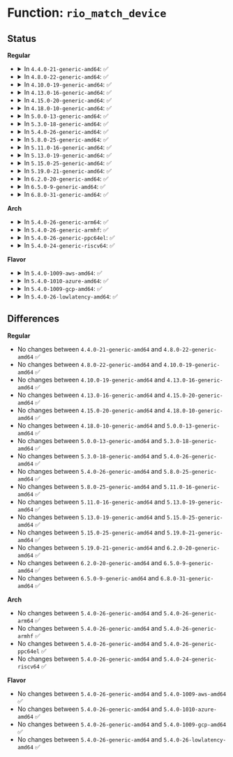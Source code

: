 # Function: <code>rio_match_device</code>

## Status
<b>Regular</b>
<ul>
<li>
<details>
<summary>In <code>4.4.0-21-generic-amd64</code>: ✅</summary>

```c
const struct rio_device_id * rio_match_device(const struct rio_device_id * id, const struct rio_dev * rdev)
```

```json
{
  "name": "rio_match_device",
  "collision_type": "Unique Static",
  "inline_type": "No",
  "funcs": [
    {
      "addr": 18446744071583413504,
      "name": "rio_match_device",
      "external": false,
      "loc": "drivers/rapidio/rio-driver.c:29",
      "file": "drivers/rapidio/rio-driver.c",
      "inline": "seen, unknown",
      "caller_inline": [],
      "caller_func": [
        "drivers/rapidio/rio-driver.c:rio_match_bus",
        "drivers/rapidio/rio-driver.c:rio_device_probe"
      ]
    }
  ],
  "symbols": [
    {
      "addr": 18446744071583413504,
      "name": "rio_match_device",
      "section": ".text",
      "bind": "STB_LOCAL",
      "size": 99
    }
  ]
}
```
</details>
</li>
<li>
<details>
<summary>In <code>4.8.0-22-generic-amd64</code>: ✅</summary>

```c
const struct rio_device_id * rio_match_device(const struct rio_device_id * id, const struct rio_dev * rdev)
```

```json
{
  "name": "rio_match_device",
  "collision_type": "Unique Static",
  "inline_type": "No",
  "funcs": [
    {
      "addr": 18446744071583733296,
      "name": "rio_match_device",
      "external": false,
      "loc": "drivers/rapidio/rio-driver.c:29",
      "file": "drivers/rapidio/rio-driver.c",
      "inline": "seen, unknown",
      "caller_inline": [],
      "caller_func": [
        "drivers/rapidio/rio-driver.c:rio_match_bus",
        "drivers/rapidio/rio-driver.c:rio_device_probe"
      ]
    }
  ],
  "symbols": [
    {
      "addr": 18446744071583733296,
      "name": "rio_match_device",
      "section": ".text",
      "bind": "STB_LOCAL",
      "size": 99
    }
  ]
}
```
</details>
</li>
<li>
<details>
<summary>In <code>4.10.0-19-generic-amd64</code>: ✅</summary>

```c
const struct rio_device_id * rio_match_device(const struct rio_device_id * id, const struct rio_dev * rdev)
```

```json
{
  "name": "rio_match_device",
  "collision_type": "Unique Static",
  "inline_type": "No",
  "funcs": [
    {
      "addr": 18446744071583872832,
      "name": "rio_match_device",
      "external": false,
      "loc": "drivers/rapidio/rio-driver.c:29",
      "file": "drivers/rapidio/rio-driver.c",
      "inline": "seen, unknown",
      "caller_inline": [],
      "caller_func": [
        "drivers/rapidio/rio-driver.c:rio_match_bus",
        "drivers/rapidio/rio-driver.c:rio_device_probe"
      ]
    }
  ],
  "symbols": [
    {
      "addr": 18446744071583872832,
      "name": "rio_match_device",
      "section": ".text",
      "bind": "STB_LOCAL",
      "size": 99
    }
  ]
}
```
</details>
</li>
<li>
<details>
<summary>In <code>4.13.0-16-generic-amd64</code>: ✅</summary>

```c
const struct rio_device_id * rio_match_device(const struct rio_device_id * id, const struct rio_dev * rdev)
```

```json
{
  "name": "rio_match_device",
  "collision_type": "Unique Static",
  "inline_type": "No",
  "funcs": [
    {
      "addr": 18446744071583921744,
      "name": "rio_match_device",
      "external": false,
      "loc": "drivers/rapidio/rio-driver.c:29",
      "file": "drivers/rapidio/rio-driver.c",
      "inline": "seen, unknown",
      "caller_inline": [],
      "caller_func": [
        "drivers/rapidio/rio-driver.c:rio_match_bus",
        "drivers/rapidio/rio-driver.c:rio_device_probe"
      ]
    }
  ],
  "symbols": [
    {
      "addr": 18446744071583921744,
      "name": "rio_match_device",
      "section": ".text",
      "bind": "STB_LOCAL",
      "size": 99
    }
  ]
}
```
</details>
</li>
<li>
<details>
<summary>In <code>4.15.0-20-generic-amd64</code>: ✅</summary>

```c
const struct rio_device_id * rio_match_device(const struct rio_device_id * id, const struct rio_dev * rdev)
```

```json
{
  "name": "rio_match_device",
  "collision_type": "Unique Static",
  "inline_type": "No",
  "funcs": [
    {
      "addr": 18446744071584184352,
      "name": "rio_match_device",
      "external": false,
      "loc": "drivers/rapidio/rio-driver.c:29",
      "file": "drivers/rapidio/rio-driver.c",
      "inline": "seen, unknown",
      "caller_inline": [],
      "caller_func": [
        "drivers/rapidio/rio-driver.c:rio_match_bus",
        "drivers/rapidio/rio-driver.c:rio_device_probe"
      ]
    }
  ],
  "symbols": [
    {
      "addr": 18446744071584184352,
      "name": "rio_match_device",
      "section": ".text",
      "bind": "STB_LOCAL",
      "size": 99
    }
  ]
}
```
</details>
</li>
<li>
<details>
<summary>In <code>4.18.0-10-generic-amd64</code>: ✅</summary>

```c
const struct rio_device_id * rio_match_device(const struct rio_device_id * id, const struct rio_dev * rdev)
```

```json
{
  "name": "rio_match_device",
  "collision_type": "Unique Static",
  "inline_type": "No",
  "funcs": [
    {
      "addr": 18446744071584404480,
      "name": "rio_match_device",
      "external": false,
      "loc": "drivers/rapidio/rio-driver.c:29",
      "file": "drivers/rapidio/rio-driver.c",
      "inline": "seen, unknown",
      "caller_inline": [],
      "caller_func": [
        "drivers/rapidio/rio-driver.c:rio_match_bus",
        "drivers/rapidio/rio-driver.c:rio_device_probe"
      ]
    }
  ],
  "symbols": [
    {
      "addr": 18446744071584404480,
      "name": "rio_match_device",
      "section": ".text",
      "bind": "STB_LOCAL",
      "size": 99
    }
  ]
}
```
</details>
</li>
<li>
<details>
<summary>In <code>5.0.0-13-generic-amd64</code>: ✅</summary>

```c
const struct rio_device_id * rio_match_device(const struct rio_device_id * id, const struct rio_dev * rdev)
```

```json
{
  "name": "rio_match_device",
  "collision_type": "Unique Static",
  "inline_type": "No",
  "funcs": [
    {
      "addr": 18446744071584499776,
      "name": "rio_match_device",
      "external": false,
      "loc": "drivers/rapidio/rio-driver.c:29",
      "file": "drivers/rapidio/rio-driver.c",
      "inline": "seen, unknown",
      "caller_inline": [],
      "caller_func": [
        "drivers/rapidio/rio-driver.c:rio_match_bus",
        "drivers/rapidio/rio-driver.c:rio_device_probe"
      ]
    }
  ],
  "symbols": [
    {
      "addr": 18446744071584499776,
      "name": "rio_match_device",
      "section": ".text",
      "bind": "STB_LOCAL",
      "size": 99
    }
  ]
}
```
</details>
</li>
<li>
<details>
<summary>In <code>5.3.0-18-generic-amd64</code>: ✅</summary>

```c
const struct rio_device_id * rio_match_device(const struct rio_device_id * id, const struct rio_dev * rdev)
```

```json
{
  "name": "rio_match_device",
  "collision_type": "Unique Static",
  "inline_type": "No",
  "funcs": [
    {
      "addr": 18446744071584697296,
      "name": "rio_match_device",
      "external": false,
      "loc": "drivers/rapidio/rio-driver.c:25",
      "file": "drivers/rapidio/rio-driver.c",
      "inline": "seen, unknown",
      "caller_inline": [],
      "caller_func": [
        "drivers/rapidio/rio-driver.c:rio_match_bus",
        "drivers/rapidio/rio-driver.c:rio_device_probe"
      ]
    }
  ],
  "symbols": [
    {
      "addr": 18446744071584697296,
      "name": "rio_match_device",
      "section": ".text",
      "bind": "STB_LOCAL",
      "size": 99
    }
  ]
}
```
</details>
</li>
<li>
<details>
<summary>In <code>5.4.0-26-generic-amd64</code>: ✅</summary>

```c
const struct rio_device_id * rio_match_device(const struct rio_device_id * id, const struct rio_dev * rdev)
```

```json
{
  "name": "rio_match_device",
  "collision_type": "Unique Static",
  "inline_type": "No",
  "funcs": [
    {
      "addr": 18446744071584833104,
      "name": "rio_match_device",
      "external": false,
      "loc": "drivers/rapidio/rio-driver.c:25",
      "file": "drivers/rapidio/rio-driver.c",
      "inline": "seen, unknown",
      "caller_inline": [],
      "caller_func": [
        "drivers/rapidio/rio-driver.c:rio_match_bus",
        "drivers/rapidio/rio-driver.c:rio_device_probe"
      ]
    }
  ],
  "symbols": [
    {
      "addr": 18446744071584833104,
      "name": "rio_match_device",
      "section": ".text",
      "bind": "STB_LOCAL",
      "size": 99
    }
  ]
}
```
</details>
</li>
<li>
<details>
<summary>In <code>5.8.0-25-generic-amd64</code>: ✅</summary>

```c
const struct rio_device_id * rio_match_device(const struct rio_device_id * id, const struct rio_dev * rdev)
```

```json
{
  "name": "rio_match_device",
  "collision_type": "Unique Static",
  "inline_type": "No",
  "funcs": [
    {
      "addr": 18446744071585528560,
      "name": "rio_match_device",
      "external": false,
      "loc": "drivers/rapidio/rio-driver.c:26",
      "file": "drivers/rapidio/rio-driver.c",
      "inline": "seen, unknown",
      "caller_inline": [],
      "caller_func": [
        "drivers/rapidio/rio-driver.c:rio_match_bus",
        "drivers/rapidio/rio-driver.c:rio_device_probe"
      ]
    }
  ],
  "symbols": [
    {
      "addr": 18446744071585528560,
      "name": "rio_match_device",
      "section": ".text",
      "bind": "STB_LOCAL",
      "size": 99
    }
  ]
}
```
</details>
</li>
<li>
<details>
<summary>In <code>5.11.0-16-generic-amd64</code>: ✅</summary>

```c
const struct rio_device_id * rio_match_device(const struct rio_device_id * id, const struct rio_dev * rdev)
```

```json
{
  "name": "rio_match_device",
  "collision_type": "Unique Static",
  "inline_type": "No",
  "funcs": [
    {
      "addr": 18446744071585664432,
      "name": "rio_match_device",
      "external": false,
      "loc": "drivers/rapidio/rio-driver.c:26",
      "file": "drivers/rapidio/rio-driver.c",
      "inline": "seen, unknown",
      "caller_inline": [],
      "caller_func": [
        "drivers/rapidio/rio-driver.c:rio_match_bus",
        "drivers/rapidio/rio-driver.c:rio_device_probe"
      ]
    }
  ],
  "symbols": [
    {
      "addr": 18446744071585664432,
      "name": "rio_match_device",
      "section": ".text",
      "bind": "STB_LOCAL",
      "size": 99
    }
  ]
}
```
</details>
</li>
<li>
<details>
<summary>In <code>5.13.0-19-generic-amd64</code>: ✅</summary>

```c
const struct rio_device_id * rio_match_device(const struct rio_device_id * id, const struct rio_dev * rdev)
```

```json
{
  "name": "rio_match_device",
  "collision_type": "Unique Static",
  "inline_type": "No",
  "funcs": [
    {
      "addr": 18446744071585545232,
      "name": "rio_match_device",
      "external": false,
      "loc": "drivers/rapidio/rio-driver.c:26",
      "file": "drivers/rapidio/rio-driver.c",
      "inline": "seen, unknown",
      "caller_inline": [],
      "caller_func": [
        "drivers/rapidio/rio-driver.c:rio_match_bus",
        "drivers/rapidio/rio-driver.c:rio_device_probe"
      ]
    }
  ],
  "symbols": [
    {
      "addr": 18446744071585545232,
      "name": "rio_match_device",
      "section": ".text",
      "bind": "STB_LOCAL",
      "size": 99
    }
  ]
}
```
</details>
</li>
<li>
<details>
<summary>In <code>5.15.0-25-generic-amd64</code>: ✅</summary>

```c
const struct rio_device_id * rio_match_device(const struct rio_device_id * id, const struct rio_dev * rdev)
```

```json
{
  "name": "rio_match_device",
  "collision_type": "Unique Static",
  "inline_type": "No",
  "funcs": [
    {
      "addr": 18446744071586015984,
      "name": "rio_match_device",
      "external": false,
      "loc": "drivers/rapidio/rio-driver.c:26",
      "file": "drivers/rapidio/rio-driver.c",
      "inline": "seen, unknown",
      "caller_inline": [],
      "caller_func": [
        "drivers/rapidio/rio-driver.c:rio_match_bus",
        "drivers/rapidio/rio-driver.c:rio_device_probe"
      ]
    }
  ],
  "symbols": [
    {
      "addr": 18446744071586015984,
      "name": "rio_match_device",
      "section": ".text",
      "bind": "STB_LOCAL",
      "size": 99
    }
  ]
}
```
</details>
</li>
<li>
<details>
<summary>In <code>5.19.0-21-generic-amd64</code>: ✅</summary>

```c
const struct rio_device_id * rio_match_device(const struct rio_device_id * id, const struct rio_dev * rdev)
```

```json
{
  "name": "rio_match_device",
  "collision_type": "Unique Static",
  "inline_type": "No",
  "funcs": [
    {
      "addr": 18446744071587234752,
      "name": "rio_match_device",
      "external": false,
      "loc": "drivers/rapidio/rio-driver.c:26",
      "file": "drivers/rapidio/rio-driver.c",
      "inline": "seen, unknown",
      "caller_inline": [],
      "caller_func": [
        "drivers/rapidio/rio-driver.c:rio_match_bus",
        "drivers/rapidio/rio-driver.c:rio_device_probe"
      ]
    }
  ],
  "symbols": [
    {
      "addr": 18446744071587234752,
      "name": "rio_match_device",
      "section": ".text",
      "bind": "STB_LOCAL",
      "size": 115
    }
  ]
}
```
</details>
</li>
<li>
<details>
<summary>In <code>6.2.0-20-generic-amd64</code>: ✅</summary>

```c
const struct rio_device_id * rio_match_device(const struct rio_device_id * id, const struct rio_dev * rdev)
```

```json
{
  "name": "rio_match_device",
  "collision_type": "Unique Static",
  "inline_type": "No",
  "funcs": [
    {
      "addr": 18446744071588468816,
      "name": "rio_match_device",
      "external": false,
      "loc": "drivers/rapidio/rio-driver.c:26",
      "file": "drivers/rapidio/rio-driver.c",
      "inline": "seen, unknown",
      "caller_inline": [],
      "caller_func": [
        "drivers/rapidio/rio-driver.c:rio_match_bus",
        "drivers/rapidio/rio-driver.c:rio_device_probe"
      ]
    }
  ],
  "symbols": [
    {
      "addr": 18446744071588468816,
      "name": "rio_match_device",
      "section": ".text",
      "bind": "STB_LOCAL",
      "size": 115
    }
  ]
}
```
</details>
</li>
<li>
<details>
<summary>In <code>6.5.0-9-generic-amd64</code>: ✅</summary>

```c
const struct rio_device_id * rio_match_device(const struct rio_device_id * id, const struct rio_dev * rdev)
```

```json
{
  "name": "rio_match_device",
  "collision_type": "Unique Static",
  "inline_type": "No",
  "funcs": [
    {
      "addr": 18446744071588748000,
      "name": "rio_match_device",
      "external": false,
      "loc": "drivers/rapidio/rio-driver.c:26",
      "file": "drivers/rapidio/rio-driver.c",
      "inline": "seen, unknown",
      "caller_inline": [],
      "caller_func": [
        "drivers/rapidio/rio-driver.c:rio_match_bus",
        "drivers/rapidio/rio-driver.c:rio_device_probe"
      ]
    }
  ],
  "symbols": [
    {
      "addr": 18446744071588748000,
      "name": "rio_match_device",
      "section": ".text",
      "bind": "STB_LOCAL",
      "size": 115
    }
  ]
}
```
</details>
</li>
<li>
<details>
<summary>In <code>6.8.0-31-generic-amd64</code>: ✅</summary>

```c
const struct rio_device_id * rio_match_device(const struct rio_device_id * id, const struct rio_dev * rdev)
```

```json
{
  "name": "rio_match_device",
  "collision_type": "Unique Static",
  "inline_type": "No",
  "funcs": [
    {
      "addr": 18446744071589051216,
      "name": "rio_match_device",
      "external": false,
      "loc": "drivers/rapidio/rio-driver.c:26",
      "file": "drivers/rapidio/rio-driver.c",
      "inline": "seen, unknown",
      "caller_inline": [],
      "caller_func": [
        "drivers/rapidio/rio-driver.c:rio_match_bus",
        "drivers/rapidio/rio-driver.c:rio_device_probe"
      ]
    }
  ],
  "symbols": [
    {
      "addr": 18446744071589051216,
      "name": "rio_match_device",
      "section": ".text",
      "bind": "STB_LOCAL",
      "size": 115
    }
  ]
}
```
</details>
</li>
</ul>
<b>Arch</b>
<ul>
<li>
<details>
<summary>In <code>5.4.0-26-generic-arm64</code>: ✅</summary>

```c
const struct rio_device_id * rio_match_device(const struct rio_device_id * id, const struct rio_dev * rdev)
```

```json
{
  "name": "rio_match_device",
  "collision_type": "Unique Static",
  "inline_type": "No",
  "funcs": [
    {
      "addr": 18446603336497226896,
      "name": "rio_match_device",
      "external": false,
      "loc": "drivers/rapidio/rio-driver.c:25",
      "file": "drivers/rapidio/rio-driver.c",
      "inline": "seen, unknown",
      "caller_inline": [],
      "caller_func": [
        "drivers/rapidio/rio-driver.c:rio_match_bus",
        "drivers/rapidio/rio-driver.c:rio_device_probe"
      ]
    }
  ],
  "symbols": [
    {
      "addr": 18446603336497226896,
      "name": "rio_match_device",
      "section": ".text",
      "bind": "STB_LOCAL",
      "size": 184
    }
  ]
}
```
</details>
</li>
<li>
<details>
<summary>In <code>5.4.0-26-generic-armhf</code>: ✅</summary>

```c
const struct rio_device_id * rio_match_device(const struct rio_device_id * id, const struct rio_dev * rdev)
```

```json
{
  "name": "rio_match_device",
  "collision_type": "Unique Static",
  "inline_type": "No",
  "funcs": [
    {
      "addr": 3230413520,
      "name": "rio_match_device",
      "external": false,
      "loc": "drivers/rapidio/rio-driver.c:25",
      "file": "drivers/rapidio/rio-driver.c",
      "inline": "seen, unknown",
      "caller_inline": [],
      "caller_func": [
        "drivers/rapidio/rio-driver.c:rio_match_bus",
        "drivers/rapidio/rio-driver.c:rio_device_probe"
      ]
    }
  ],
  "symbols": [
    {
      "addr": 3230413520,
      "name": "rio_match_device",
      "section": ".text",
      "bind": "STB_LOCAL",
      "size": 160
    }
  ]
}
```
</details>
</li>
<li>
<details>
<summary>In <code>5.4.0-26-generic-ppc64el</code>: ✅</summary>

```c
const struct rio_device_id * rio_match_device(const struct rio_device_id * id, const struct rio_dev * rdev)
```

```json
{
  "name": "rio_match_device",
  "collision_type": "Unique Static",
  "inline_type": "No",
  "funcs": [
    {
      "addr": 13835058055291173760,
      "name": "rio_match_device",
      "external": false,
      "loc": "drivers/rapidio/rio-driver.c:25",
      "file": "drivers/rapidio/rio-driver.c",
      "inline": "seen, unknown",
      "caller_inline": [],
      "caller_func": [
        "drivers/rapidio/rio-driver.c:rio_match_bus",
        "drivers/rapidio/rio-driver.c:rio_device_probe"
      ]
    }
  ],
  "symbols": [
    {
      "addr": 13835058055291173760,
      "name": "rio_match_device",
      "section": ".text",
      "bind": "STB_LOCAL",
      "size": 168
    }
  ]
}
```
</details>
</li>
<li>
<details>
<summary>In <code>5.4.0-24-generic-riscv64</code>: ✅</summary>

```c
const struct rio_device_id * rio_match_device(const struct rio_device_id * id, const struct rio_dev * rdev)
```

```json
{
  "name": "rio_match_device",
  "collision_type": "Unique Static",
  "inline_type": "No",
  "funcs": [
    {
      "addr": 18446743936275766320,
      "name": "rio_match_device",
      "external": false,
      "loc": "drivers/rapidio/rio-driver.c:25",
      "file": "drivers/rapidio/rio-driver.c",
      "inline": "seen, unknown",
      "caller_inline": [],
      "caller_func": [
        "drivers/rapidio/rio-driver.c:rio_match_bus",
        "drivers/rapidio/rio-driver.c:rio_device_probe"
      ]
    }
  ],
  "symbols": [
    {
      "addr": 18446743936275766320,
      "name": "rio_match_device",
      "section": ".text",
      "bind": "STB_LOCAL",
      "size": 144
    }
  ]
}
```
</details>
</li>
</ul>
<b>Flavor</b>
<ul>
<li>
<details>
<summary>In <code>5.4.0-1009-aws-amd64</code>: ✅</summary>

```c
const struct rio_device_id * rio_match_device(const struct rio_device_id * id, const struct rio_dev * rdev)
```

```json
{
  "name": "rio_match_device",
  "collision_type": "Unique Static",
  "inline_type": "No",
  "funcs": [
    {
      "addr": 18446744071584784576,
      "name": "rio_match_device",
      "external": false,
      "loc": "drivers/rapidio/rio-driver.c:25",
      "file": "drivers/rapidio/rio-driver.c",
      "inline": "seen, unknown",
      "caller_inline": [],
      "caller_func": [
        "drivers/rapidio/rio-driver.c:rio_match_bus",
        "drivers/rapidio/rio-driver.c:rio_device_probe"
      ]
    }
  ],
  "symbols": [
    {
      "addr": 18446744071584784576,
      "name": "rio_match_device",
      "section": ".text",
      "bind": "STB_LOCAL",
      "size": 99
    }
  ]
}
```
</details>
</li>
<li>
<details>
<summary>In <code>5.4.0-1010-azure-amd64</code>: ✅</summary>

```c
const struct rio_device_id * rio_match_device(const struct rio_device_id * id, const struct rio_dev * rdev)
```

```json
{
  "name": "rio_match_device",
  "collision_type": "Unique Static",
  "inline_type": "No",
  "funcs": [
    {
      "addr": 18446744071584715360,
      "name": "rio_match_device",
      "external": false,
      "loc": "drivers/rapidio/rio-driver.c:25",
      "file": "drivers/rapidio/rio-driver.c",
      "inline": "seen, unknown",
      "caller_inline": [],
      "caller_func": [
        "drivers/rapidio/rio-driver.c:rio_match_bus",
        "drivers/rapidio/rio-driver.c:rio_device_probe"
      ]
    }
  ],
  "symbols": [
    {
      "addr": 18446744071584715360,
      "name": "rio_match_device",
      "section": ".text",
      "bind": "STB_LOCAL",
      "size": 99
    }
  ]
}
```
</details>
</li>
<li>
<details>
<summary>In <code>5.4.0-1009-gcp-amd64</code>: ✅</summary>

```c
const struct rio_device_id * rio_match_device(const struct rio_device_id * id, const struct rio_dev * rdev)
```

```json
{
  "name": "rio_match_device",
  "collision_type": "Unique Static",
  "inline_type": "No",
  "funcs": [
    {
      "addr": 18446744071584786000,
      "name": "rio_match_device",
      "external": false,
      "loc": "drivers/rapidio/rio-driver.c:25",
      "file": "drivers/rapidio/rio-driver.c",
      "inline": "seen, unknown",
      "caller_inline": [],
      "caller_func": [
        "drivers/rapidio/rio-driver.c:rio_match_bus",
        "drivers/rapidio/rio-driver.c:rio_device_probe"
      ]
    }
  ],
  "symbols": [
    {
      "addr": 18446744071584786000,
      "name": "rio_match_device",
      "section": ".text",
      "bind": "STB_LOCAL",
      "size": 99
    }
  ]
}
```
</details>
</li>
<li>
<details>
<summary>In <code>5.4.0-26-lowlatency-amd64</code>: ✅</summary>

```c
const struct rio_device_id * rio_match_device(const struct rio_device_id * id, const struct rio_dev * rdev)
```

```json
{
  "name": "rio_match_device",
  "collision_type": "Unique Static",
  "inline_type": "No",
  "funcs": [
    {
      "addr": 18446744071584890848,
      "name": "rio_match_device",
      "external": false,
      "loc": "drivers/rapidio/rio-driver.c:25",
      "file": "drivers/rapidio/rio-driver.c",
      "inline": "seen, unknown",
      "caller_inline": [],
      "caller_func": [
        "drivers/rapidio/rio-driver.c:rio_match_bus",
        "drivers/rapidio/rio-driver.c:rio_device_probe"
      ]
    }
  ],
  "symbols": [
    {
      "addr": 18446744071584890848,
      "name": "rio_match_device",
      "section": ".text",
      "bind": "STB_LOCAL",
      "size": 99
    }
  ]
}
```
</details>
</li>
</ul>

## Differences
<b>Regular</b>
<ul>
<li>
No changes between <code>4.4.0-21-generic-amd64</code> and <code>4.8.0-22-generic-amd64</code> ✅
</li>
<li>
No changes between <code>4.8.0-22-generic-amd64</code> and <code>4.10.0-19-generic-amd64</code> ✅
</li>
<li>
No changes between <code>4.10.0-19-generic-amd64</code> and <code>4.13.0-16-generic-amd64</code> ✅
</li>
<li>
No changes between <code>4.13.0-16-generic-amd64</code> and <code>4.15.0-20-generic-amd64</code> ✅
</li>
<li>
No changes between <code>4.15.0-20-generic-amd64</code> and <code>4.18.0-10-generic-amd64</code> ✅
</li>
<li>
No changes between <code>4.18.0-10-generic-amd64</code> and <code>5.0.0-13-generic-amd64</code> ✅
</li>
<li>
No changes between <code>5.0.0-13-generic-amd64</code> and <code>5.3.0-18-generic-amd64</code> ✅
</li>
<li>
No changes between <code>5.3.0-18-generic-amd64</code> and <code>5.4.0-26-generic-amd64</code> ✅
</li>
<li>
No changes between <code>5.4.0-26-generic-amd64</code> and <code>5.8.0-25-generic-amd64</code> ✅
</li>
<li>
No changes between <code>5.8.0-25-generic-amd64</code> and <code>5.11.0-16-generic-amd64</code> ✅
</li>
<li>
No changes between <code>5.11.0-16-generic-amd64</code> and <code>5.13.0-19-generic-amd64</code> ✅
</li>
<li>
No changes between <code>5.13.0-19-generic-amd64</code> and <code>5.15.0-25-generic-amd64</code> ✅
</li>
<li>
No changes between <code>5.15.0-25-generic-amd64</code> and <code>5.19.0-21-generic-amd64</code> ✅
</li>
<li>
No changes between <code>5.19.0-21-generic-amd64</code> and <code>6.2.0-20-generic-amd64</code> ✅
</li>
<li>
No changes between <code>6.2.0-20-generic-amd64</code> and <code>6.5.0-9-generic-amd64</code> ✅
</li>
<li>
No changes between <code>6.5.0-9-generic-amd64</code> and <code>6.8.0-31-generic-amd64</code> ✅
</li>
</ul>
<b>Arch</b>
<ul>
<li>
No changes between <code>5.4.0-26-generic-amd64</code> and <code>5.4.0-26-generic-arm64</code> ✅
</li>
<li>
No changes between <code>5.4.0-26-generic-amd64</code> and <code>5.4.0-26-generic-armhf</code> ✅
</li>
<li>
No changes between <code>5.4.0-26-generic-amd64</code> and <code>5.4.0-26-generic-ppc64el</code> ✅
</li>
<li>
No changes between <code>5.4.0-26-generic-amd64</code> and <code>5.4.0-24-generic-riscv64</code> ✅
</li>
</ul>
<b>Flavor</b>
<ul>
<li>
No changes between <code>5.4.0-26-generic-amd64</code> and <code>5.4.0-1009-aws-amd64</code> ✅
</li>
<li>
No changes between <code>5.4.0-26-generic-amd64</code> and <code>5.4.0-1010-azure-amd64</code> ✅
</li>
<li>
No changes between <code>5.4.0-26-generic-amd64</code> and <code>5.4.0-1009-gcp-amd64</code> ✅
</li>
<li>
No changes between <code>5.4.0-26-generic-amd64</code> and <code>5.4.0-26-lowlatency-amd64</code> ✅
</li>
</ul>
